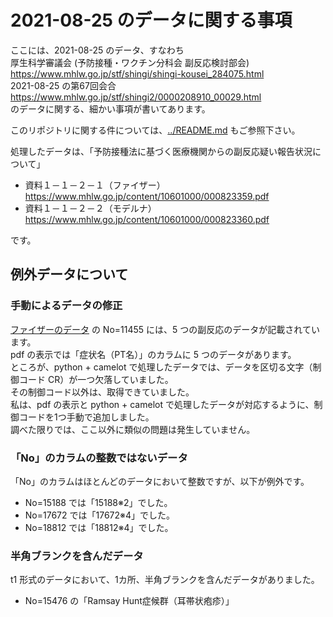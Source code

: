 # 2021-08-25 のデータに関する事項

ここには、2021-08-25 のデータ、すなわち  
厚生科学審議会 (予防接種・ワクチン分科会 副反応検討部会)  
https://www.mhlw.go.jp/stf/shingi/shingi-kousei_284075.html  
2021-08-25 の第67回会合  
https://www.mhlw.go.jp/stf/shingi2/0000208910_00029.html  
のデータに関する、細かい事項が書いてあります。

このリポジトリに関する件については、[../README.md](../README.md) もご参照下さい。

処理したデータは、「予防接種法に基づく医療機関からの副反応疑い報告状況について」
- 資料１－１－２－１（ファイザー）  
  https://www.mhlw.go.jp/content/10601000/000823359.pdf
- 資料１－１－２－２（モデルナ）  
  https://www.mhlw.go.jp/content/10601000/000823360.pdf

です。

## 例外データについて

### 手動によるデータの修正
[ファイザーのデータ](https://www.mhlw.go.jp/content/10601000/000823359.pdf) の No=11455 には、5 つの副反応のデータが記載されています。  
pdf の表示では「症状名（PT名）」のカラムに 5 つのデータがあります。  
ところが、python + camelot で処理したデータでは、データを区切る文字（制御コード CR）が一つ欠落していました。  
その制御コード以外は、取得できていました。  
私は、pdf の表示と python + camelot で処理したデータが対応するように、制御コードを1つ手動で追加しました。  
調べた限りでは、ここ以外に類似の問題は発生していません。

### 「No」のカラムの整数ではないデータ
「No」のカラムはほとんどのデータにおいて整数ですが、以下が例外です。
- No=15188 では「15188※2」でした。
- No=17672 では「17672※4」でした。
- No=18812 では「18812※4」でした。

### 半角ブランクを含んだデータ
t1 形式のデータにおいて、1カ所、半角ブランクを含んだデータがありました。  
- No=15476 の「Ramsay Hunt症候群（耳帯状疱疹）」

